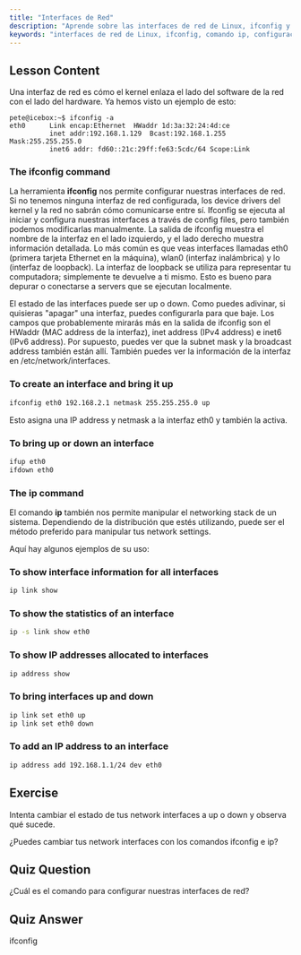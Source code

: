 ```yaml
---
title: "Interfaces de Red"
description: "Aprende sobre las interfaces de red de Linux, ifconfig y los comandos ip. Comprende cómo configurar y gestionar los ajustes de red. ¡Comienza tu viaje en las redes de Linux!"
keywords: "interfaces de red de Linux, ifconfig, comando ip, configuración de red, redes de Linux, principiante, tutorial, guía"
---
```


## Lesson Content

Una interfaz de red es cómo el kernel enlaza el lado del software de la red con el lado del hardware. Ya hemos visto un ejemplo de esto:

```plaintext
pete@icebox:~$ ifconfig -a
eth0      Link encap:Ethernet  HWaddr 1d:3a:32:24:4d:ce
          inet addr:192.168.1.129  Bcast:192.168.1.255  Mask:255.255.255.0
          inet6 addr: fd60::21c:29ff:fe63:5cdc/64 Scope:Link
```

### The ifconfig command

La herramienta **ifconfig** nos permite configurar nuestras interfaces de red. Si no tenemos ninguna interfaz de red configurada, los device drivers del kernel y la red no sabrán cómo comunicarse entre sí. Ifconfig se ejecuta al iniciar y configura nuestras interfaces a través de config files, pero también podemos modificarlas manualmente. La salida de ifconfig muestra el nombre de la interfaz en el lado izquierdo, y el lado derecho muestra información detallada. Lo más común es que veas interfaces llamadas eth0 (primera tarjeta Ethernet en la máquina), wlan0 (interfaz inalámbrica) y lo (interfaz de loopback). La interfaz de loopback se utiliza para representar tu computadora; simplemente te devuelve a ti mismo. Esto es bueno para depurar o conectarse a servers que se ejecutan localmente.

El estado de las interfaces puede ser up o down. Como puedes adivinar, si quisieras "apagar" una interfaz, puedes configurarla para que baje. Los campos que probablemente mirarás más en la salida de ifconfig son el HWaddr (MAC address de la interfaz), inet address (IPv4 address) e inet6 (IPv6 address). Por supuesto, puedes ver que la subnet mask y la broadcast address también están allí. También puedes ver la información de la interfaz en /etc/network/interfaces.

### To create an interface and bring it up

```bash
ifconfig eth0 192.168.2.1 netmask 255.255.255.0 up
```

Esto asigna una IP address y netmask a la interfaz eth0 y también la activa.

### To bring up or down an interface

```bash
ifup eth0
ifdown eth0
```

### The ip command

El comando **ip** también nos permite manipular el networking stack de un sistema. Dependiendo de la distribución que estés utilizando, puede ser el método preferido para manipular tus network settings.

Aquí hay algunos ejemplos de su uso:

### To show interface information for all interfaces

```bash
ip link show
```

### To show the statistics of an interface

```bash
ip -s link show eth0
```

### To show IP addresses allocated to interfaces

```bash
ip address show
```

### To bring interfaces up and down

```bash
ip link set eth0 up
ip link set eth0 down
```

### To add an IP address to an interface

```bash
ip address add 192.168.1.1/24 dev eth0
```

## Exercise

Intenta cambiar el estado de tus network interfaces a up o down y observa qué sucede.

¿Puedes cambiar tus network interfaces con los comandos ifconfig e ip?

## Quiz Question

¿Cuál es el comando para configurar nuestras interfaces de red?

## Quiz Answer

ifconfig
